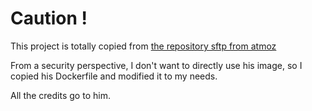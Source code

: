 # Caution !
This project is totally copied from [the repository sftp from atmoz](https://github.com/atmoz/sftp)

From a security perspective, I don't want to directly use his image, so I copied his Dockerfile and modified it to my needs.

All the credits go to him.